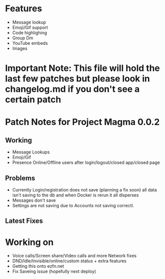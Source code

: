 # Features 
* Message lookup
* Emoji/Gif support
* Code highlighing
* Group Dm
* YouTube embeds
* Images
# Important Note: This file will hold the last few patches but please look in changelog.md if you don't see a certain patch
# Patch Notes for Project Magma 0.0.2
## Working
* Message Lookups
* Emoji/Gif
* Presence Online/Offline users after login/logout/closed app/closed page

## Problems
* Currently Login/registration does not save (planning a fix soon) all data isn't saving to the db and when Docker is rerun it all disperses
* Messages don't save
* Settings are not saving due to Accounts not saving correctl.  
## Latest Fixes

# Working on
* Voice calls/Screen share/Video calls and more Network fixes
* DND/Idle/Invisible/online/custom status + extra features 
* Getting this onto ezfn.net
* Fix Saveing issue (hopefully next deploy) 
